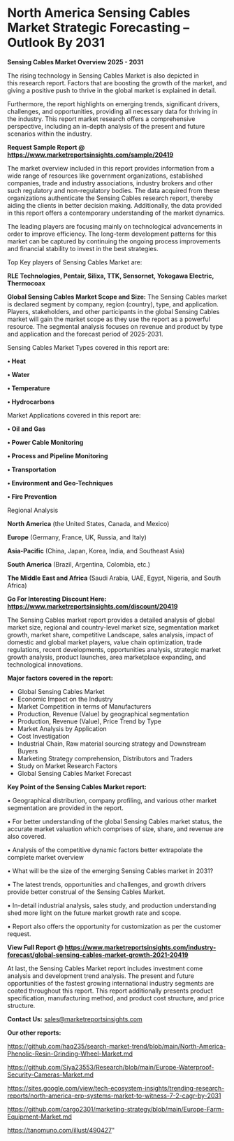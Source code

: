 # North America Sensing Cables Market Strategic Forecasting – Outlook By 2031

<Strong> Sensing Cables Market Overview 2025 - 2031</strong>

The rising technology in Sensing Cables Market is also depicted in this research report. Factors that are boosting the growth of the market, and giving a positive push to thrive in the global market is explained in detail.

Furthermore, the report highlights on emerging trends, significant drivers, challenges, and opportunities, providing all necessary data for thriving in the industry. This report market research offers a comprehensive perspective, including an in-depth analysis of the present and future scenarios within the industry.

<strong>Request Sample Report @ <a href=https://www.marketreportsinsights.com/sample/20419>https://www.marketreportsinsights.com/sample/20419</a></strong>

The market overview included in this report provides information from a wide range of resources like government organizations, established companies, trade and industry associations, industry brokers and other such regulatory and non-regulatory bodies. The data acquired from these organizations authenticate the Sensing Cables research report, thereby aiding the clients in better decision making. Additionally, the data provided in this report offers a contemporary understanding of the market dynamics.

The leading players are focusing mainly on technological advancements in order to improve efficiency. The long-term development patterns for this market can be captured by continuing the ongoing process improvements and financial stability to invest in the best strategies.

Top Key players of Sensing Cables Market are:

<strong>RLE Technologies, Pentair, Silixa, TTK, Sensornet, Yokogawa Electric, Thermocoax</strong>

<strong><b>Global Sensing Cables Market Scope and Size:</b></strong>
The Sensing Cables market is declared segment by company, region (country), type, and application. Players, stakeholders, and other participants in the global Sensing Cables market will gain the market scope as they use the report as a powerful resource. The segmental analysis focuses on revenue and product by type and application and the forecast period of 2025-2031.

Sensing Cables Market Types covered in this report are:

<strong>• Heat

• Water

• Temperature

• Hydrocarbons</strong>

Market Applications covered in this report are:

<strong>• Oil and Gas

• Power Cable Monitoring

• Process and Pipeline Monitoring

• Transportation

• Environment and Geo-Techniques

• Fire Prevention</strong> 

Regional Analysis

<strong>North America</strong> (the United States, Canada, and Mexico)

<strong>Europe</strong> (Germany, France, UK, Russia, and Italy)

<strong>Asia-Pacific</strong> (China, Japan, Korea, India, and Southeast Asia)

<strong>South America</strong> (Brazil, Argentina, Colombia, etc.)

<strong>The Middle East and Africa</strong> (Saudi Arabia, UAE, Egypt, Nigeria, and South Africa)

<strong>Go For Interesting Discount Here: <a href=https://www.marketreportsinsights.com/discount/20419>https://www.marketreportsinsights.com/discount/20419</a></strong>

The Sensing Cables market report provides a detailed analysis of global market size, regional and country-level market size, segmentation market growth, market share, competitive Landscape, sales analysis, impact of domestic and global market players, value chain optimization, trade regulations, recent developments, opportunities analysis, strategic market growth analysis, product launches, area marketplace expanding, and technological innovations.

<strong><b>Major factors covered in the report:</b></strong>
<ul>
  <li>Global Sensing Cables Market </li>
  <li>Economic Impact on the Industry</li>
  <li>Market Competition in terms of Manufacturers</li>
  <li>Production, Revenue (Value) by geographical segmentation</li>
  <li>Production, Revenue (Value), Price Trend by Type</li>
  <li>Market Analysis by Application</li>
  <li>Cost Investigation</li>
  <li>Industrial Chain, Raw material sourcing strategy and Downstream Buyers</li>
  <li>Marketing Strategy comprehension, Distributors and Traders</li>
  <li>Study on Market Research Factors</li>
  <li>Global Sensing Cables Market Forecast</li>
</ul>

<strong><b>Key Point of the Sensing Cables Market report:</b></strong>

• Geographical distribution, company profiling, and various other market segmentation are provided in the report.

• For better understanding of the global Sensing Cables market status, the accurate market valuation which comprises of size, share, and revenue are also covered.

• Analysis of the competitive dynamic factors better extrapolate the complete market overview

• What will be the size of the emerging Sensing Cables market in 2031?

• The latest trends, opportunities and challenges, and growth drivers provide better construal of the Sensing Cables Market.

• In-detail industrial analysis, sales study, and production understanding shed more light on the future market growth rate and scope.

• Report also offers the opportunity for customization as per the customer request.

<strong><b>View Full Report @ <a href=https://www.marketreportsinsights.com/industry-forecast/global-sensing-cables-market-growth-2021-20419>https://www.marketreportsinsights.com/industry-forecast/global-sensing-cables-market-growth-2021-20419</a></b></strong>


At last, the Sensing Cables Market report includes investment come analysis and development trend analysis. The present and future opportunities of the fastest growing international industry segments are coated throughout this report. This report additionally presents product specification, manufacturing method, and product cost structure, and price structure.

<strong>Contact Us:</strong>
sales@marketreportsinsights.com

<strong>Our other reports:</strong>

<a href=https://github.com/haq235/search-market-trend/blob/main/North-America-Phenolic-Resin-Grinding-Wheel-Market.md>https://github.com/haq235/search-market-trend/blob/main/North-America-Phenolic-Resin-Grinding-Wheel-Market.md</a>

<a href=https://github.com/Siya23553/Research/blob/main/Europe-Waterproof-Security-Cameras-Market.md>https://github.com/Siya23553/Research/blob/main/Europe-Waterproof-Security-Cameras-Market.md</a>

<a href=https://sites.google.com/view/tech-ecosystem-insights/trending-research-reports/north-america-erp-systems-market-to-witness-7-2-cagr-by-2031>https://sites.google.com/view/tech-ecosystem-insights/trending-research-reports/north-america-erp-systems-market-to-witness-7-2-cagr-by-2031</a>

<a href=https://github.com/cargo2301/marketing-strategy/blob/main/Europe-Farm-Equipment-Market.md>https://github.com/cargo2301/marketing-strategy/blob/main/Europe-Farm-Equipment-Market.md</a>

<a href=https://tanomuno.com/illust/490427>https://tanomuno.com/illust/490427</a>"
